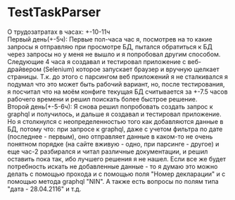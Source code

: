 # TestTaskParser
О трудозатратах в часах: +-10-11ч<br />
Первый день(+-5ч): Первые пол-часа час я, посмотрев на то какие запросы я отправляю при просмотре БД, пытался обратиться к БД через запросы но у меня не вышло и я попробовал другим способом. Следующие 4 часа я создавал и тестировал приложение с веб-драйвером (Selenium) которое запускает браузер и вручную щелкает страницы. Т.к. до этого с парсингом веб приложений я не сталкивался я подумал что это может быть рабочий вариант, но, после тестирования, я посчитал что на моём конфиге текущая БД считывается за +-7.5 часов рабочего времени и решил поискать более быстрое решение.<br />
Второй день(+-5-6ч): Я снова решил попробовать создать запрос к graphql и получилось, и дальше я создавал и тестировал приложение. Но я столкнулся с неопределенностью того как добавляются данные в БД, потому что: при запросе к graphql, даже с учетом фильтра по дате (последнее - первым), оно отправляет данные в каком-то не очень понятном порядке (на сайте вживую - одно, при парсинге - другое) и еще час-2 разбирался и читал различные документации, и решил оставить пока так, ибо лучшего решения я не нашел. Если все же будет потребность искать не добавленные данные - то я думаю это можно делать с помощью прохода и с помощью поля "Номер декларации" и с помощью метода graphql "NIN". А также есть вопросы по полям типа "дата - 28.04.2116" и т.д.
